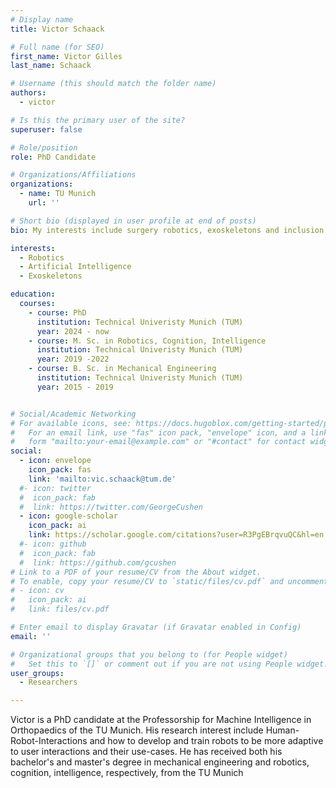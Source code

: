 ```yaml
---
# Display name
title: Victor Schaack

# Full name (for SEO)
first_name: Victor Gilles
last_name: Schaack

# Username (this should match the folder name)
authors:
  - victor

# Is this the primary user of the site?
superuser: false

# Role/position
role: PhD Candidate

# Organizations/Affiliations
organizations:
  - name: TU Munich
    url: ''

# Short bio (displayed in user profile at end of posts)
bio: My interests include surgery robotics, exoskeletons and inclusion of AI into human-robot-interaction.

interests:
  - Robotics
  - Artificial Intelligence
  - Exoskeletons

education:
  courses:
    - course: PhD 
      institution: Technical Univeristy Munich (TUM)
      year: 2024 - now
    - course: M. Sc. in Robotics, Cognition, Intelligence 
      institution: Technical Univeristy Munich (TUM)
      year: 2019 -2022
    - course: B. Sc. in Mechanical Engineering 
      institution: Technical Univeristy Munich (TUM)
      year: 2015 - 2019


# Social/Academic Networking
# For available icons, see: https://docs.hugoblox.com/getting-started/page-builder/#icons
#   For an email link, use "fas" icon pack, "envelope" icon, and a link in the
#   form "mailto:your-email@example.com" or "#contact" for contact widget.
social:
  - icon: envelope
    icon_pack: fas
    link: 'mailto:vic.schaack@tum.de'
  #- icon: twitter
  #  icon_pack: fab
  #  link: https://twitter.com/GeorgeCushen
  - icon: google-scholar
    icon_pack: ai
    link: https://scholar.google.com/citations?user=R3PgEBrqvuQC&hl=en
  #- icon: github
  #  icon_pack: fab
  #  link: https://github.com/gcushen
# Link to a PDF of your resume/CV from the About widget.
# To enable, copy your resume/CV to `static/files/cv.pdf` and uncomment the lines below.
# - icon: cv
#   icon_pack: ai
#   link: files/cv.pdf

# Enter email to display Gravatar (if Gravatar enabled in Config)
email: ''

# Organizational groups that you belong to (for People widget)
#   Set this to `[]` or comment out if you are not using People widget.
user_groups:
  - Researchers

---
```


Victor is a PhD candidate at the Professorship for Machine Intelligence in Orthopaedics of the TU Munich. His research interest include Human-Robot-Interactions and how to develop and train robots to be more adaptive to user interactions and their use-cases. He has received both his bachelor's and master's degree in mechanical engineering and robotics, cognition, intelligence, respectively, from the TU Munich



